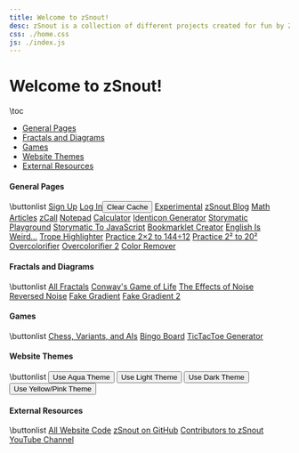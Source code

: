 ```yaml
---
title: Welcome to zSnout!
desc: zSnout is a collection of different projects created for fun by Zachary Sakowitz. It runs on the open-source code available at https://github.com/zsnout/zsnout.com. It was initially created during COVID-19, and has undergone two major revisions since then.
css: ./home.css
js: ./index.js
---
```


<h1 id="welcome-to-zsnout">Welcome to zSnout!</h1>

\toc

- [General Pages](#general-pages)
- [Fractals and Diagrams](#fractals-and-diagrams)
- [Games](#games)
- [Website Themes](#website-themes)
- [External Resources](#external-resources)

#### General Pages

\buttonlist
[Sign Up](/account/create/)
[Log In](/account/login/)<button id="clear-cache">Clear Cache</button>
[Experimental](/home/beta/)
[zSnout Blog](/blog/)
[Math Articles](/math/)
[zCall](/call/)
[Notepad](/notepad/)
[Calculator](/desmos/)
[Identicon Generator](/icon/)
[Storymatic Playground](/storymatic/playground/)
[Storymatic To JavaScript](/storymatic/smtojs/)
[Bookmarklet Creator](/bookmarklet/)
[English Is Weird...](/englishisweird/)
[Trope Highlighter](/tropes/)
[Practice 2×2 to 144÷12](/practice/multdiv/)
[Practice 2² to 20²](/practice/squares/)
[Overcolorifier](/overcolor/live/)
[Overcolorifier 2](/overcolor/webgl/)
[Color Remover](/blind/live/)

#### Fractals and Diagrams

\buttonlist
[All Fractals](/home/fractal/)
[Conway's Game of Life](/gameoflife/)
[The Effects of Noise](/noise/)
[Reversed Noise](/reversenoise/)
[Fake Gradient](/gradient/)
[Fake Gradient 2](/gradient2/)

#### Games

\buttonlist
[Chess, Variants, and AIs](/home/chess/)
[Bingo Board](/bingo/)
[TicTacToe Generator](/tictactoe/generator/)

#### Website Themes

\buttonlist
<button id="theme-aqua">Use Aqua Theme</button>
<button id="theme-light">Use Light Theme</button>
<button id="theme-dark">Use Dark Theme</button>
<button id="theme-yellow-pink">Use Yellow/Pink Theme</button>

#### External Resources

\buttonlist
[All Website Code](https://github.com/zsnout/zsnout.com)
[zSnout on GitHub](https://github.com/zsnout)
[Contributors to zSnout](https://github.com/zSnout/zsnout.com/graphs/contributors)
[YouTube Channel](https://youtube.com/channel/UCZ1po0sntEdbIsG8yLOqSAQ)
